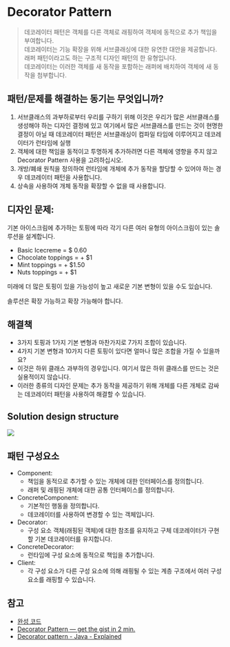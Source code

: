 # Decorator Pattern
> 데코레이터 패턴은 객체를 다른 객체로 래핑하여 객체에 동적으로 추가 책임을 부여합니다.<br/>
> 데코레이터는 기능 확장을 위해 서브클래싱에 대한 유연한 대안을 제공합니다.<br/>
> 래퍼 패턴이라고도 하는 구조적 디자인 패턴의 한 유형입니다.<br/> 
> 데코레이터는 이러한 객체를 새 동작을 포함하는 래퍼에 배치하여 객체에 새 동작을 첨부합니다.

## 패턴/문제를 해결하는 동기는 무엇입니까?
1. 서브클래스의 과부하로부터 우리를 구하기 위해 이것은 우리가 많은 서브클래스를 생성해야 하는 디자인 결정에 있고 여기에서 많은 서브클래스를 만드는 것이 현명한 결정이 아닐 때 데코레이터 패턴은 서브클래싱이 컴파일 타임에 이루어지고 데코레이터가 런타임에 실행
2. 객체에 대한 책임을 동적이고 투명하게 추가하려면 다른 객체에 영향을 주지 않고 Decorator Pattern 사용을 고려하십시오.
3. 개방/폐쇄 원칙을 정의하여 런타임에 개체에 추가 동작을 할당할 수 있어야 하는 경우 데코레이터 패턴을 사용합니다.
4. 상속을 사용하여 개체 동작을 확장할 수 없을 때 사용합니다.

## 디자인 문제:
기본 아이스크림에 추가하는 토핑에 따라 각기 다른 여러 유형의 아이스크림이 있는 솔루션을 설계합니다.

- Basic Icecreme = $ 0.60
- Chocolate toppings = + $1
- Mint toppings = + $1.50
- Nuts toppings = + $1

미래에 더 많은 토핑이 있을 가능성이 높고 새로운 기본 변형이 있을 수도 있습니다. 

솔루션은 확장 가능하고 확장 가능해야 합니다.

## 해결책
- 3가지 토핑과 1가지 기본 변형과 마찬가지로 7가지 조합이 있습니다.
- 4가지 기본 변형과 10가지 다른 토핑이 있다면 얼마나 많은 조합을 가질 수 있을까요?
- 이것은 하위 클래스 과부하의 경우입니다. 여기서 많은 하위 클래스를 만드는 것은 실용적이지 않습니다.
- 이러한 종류의 디자인 문제는 추가 동작을 제공하기 위해 개체를 다른 개체로 감싸는 데코레이터 패턴을 사용하여 해결할 수 있습니다.

## Solution design structure
<img src="https://cdn.hashnode.com/res/hashnode/image/upload/v1647767685835/4f1S9j0tU.jpg">

## 패턴 구성요소
- Component:
  - 책임을 동적으로 추가할 수 있는 개체에 대한 인터페이스를 정의합니다.
  - 래퍼 및 래핑된 개체에 대한 공통 인터페이스를 정의합니다.
- ConcreteComponent:
  - 기본적인 행동을 정의합니다.
  - 데코레이터를 사용하여 변경할 수 있는 객체입니다.
- Decorator:
  - 구성 요소 객체(래핑된 객체)에 대한 참조를 유지하고 구체 데코레이터가 구현할 기본 데코레이터를 유지합니다.
- ConcreteDecorator:
  - 런타임에 구성 요소에 동적으로 책임을 추가합니다.
- Client:
  - 각 구성 요소가 다른 구성 요소에 의해 래핑될 수 있는 계층 구조에서 여러 구성 요소를 래핑할 수 있습니다.


## 참고
- [완성 코드](https://github.com/adityachaudhari/DesignPatternsJava/tree/master/decorator-pattern)
- [Decorator Pattern — get the gist in 2 min.](https://medium.com/javadeveloperdiary-jdd/decorator-pattern-get-the-gist-in-2-min-3a3f84d85f38)
- [Decorator pattern - Java - Explained](https://ecommercearchitect.hashnode.dev/decorator-pattern-java-explained)